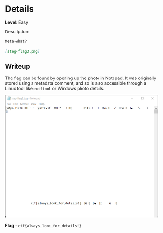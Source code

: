 # Details

**Level**: Easy

Description:

```markdown
Meta-what?

[steg-flag3.png]
```

## Writeup

The flag can be found by opening up the photo in Notepad. It was originally stored using a metadata comment, and so is also accessible through a Linux tool like `exiftool` or Windows photo details.

![](solution.png)

**Flag** - `ctf{always_look_for_details!}`
